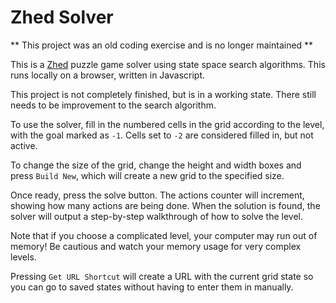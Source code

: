 # Zhed Solver

** This project was an old coding exercise and is no longer maintained **

This is a [Zhed](https://play.google.com/store/apps/details?id=com.groundcontrol.zhed&hl=en_US "Zhed") puzzle game solver using state space search algorithms.
This runs locally on a browser, written in Javascript.

This project is not completely finished, but is in a working state. There still needs to be improvement to the search algorithm.

To use the solver, fill in the numbered cells in the grid according to the level, with the goal marked as `-1`. Cells set to `-2` are considered filled in, but not active.

To change the size of the grid, change the height and width boxes and press `Build New`, which will create a new grid to the specified size.

Once ready, press the solve button. The actions counter will increment, showing how many actions are being done. When the solution is found, the solver will output a step-by-step walkthrough of how to solve the level.

Note that if you choose a complicated level, your computer may run out of memory! Be cautious and watch your memory usage for very complex levels.

Pressing `Get URL Shortcut` will create a URL with the current grid state so you can go to saved states without having to enter them in manually.
